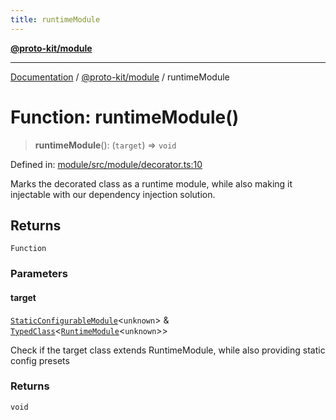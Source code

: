 ```yaml
---
title: runtimeModule
---
```


[**@proto-kit/module**](../README.md)

***

[Documentation](../../../README.md) / [@proto-kit/module](../README.md) / runtimeModule

# Function: runtimeModule()

> **runtimeModule**(): (`target`) => `void`

Defined in: [module/src/module/decorator.ts:10](https://github.com/proto-kit/framework/blob/b953c754e500c62f01fbbd6d09adfb2f5577269d/packages/module/src/module/decorator.ts#L10)

Marks the decorated class as a runtime module, while also
making it injectable with our dependency injection solution.

## Returns

`Function`

### Parameters

#### target

[`StaticConfigurableModule`](../../common/interfaces/StaticConfigurableModule.md)\<`unknown`\> & [`TypedClass`](../../common/type-aliases/TypedClass.md)\<[`RuntimeModule`](../classes/RuntimeModule.md)\<`unknown`\>\>

Check if the target class extends RuntimeModule, while
also providing static config presets

### Returns

`void`
